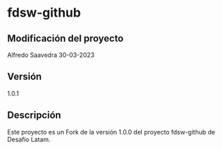 # fdsw-github

## Modificación del proyecto
Alfredo Saavedra 30-03-2023

## Versión
1.0.1

## Descripción
Este proyecto es un Fork de la versión 1.0.0 del proyecto fdsw-github de Desafío Latam.